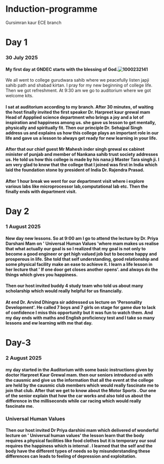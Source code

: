 # Induction-programme
Gursimran kaur ECE branch
# Day 1
### 30 July 2025
#### My first day at GNDEC starts with the blessing of God.![1000232141](https://github.com/user-attachments/assets/95a64c12-e6e0-44ae-8d46-c6ed14d31565)
 We all went to college gurudwara sahib where we peacefully listen japji sahib path and shabad kirtan. I pray for my new beginning of college life. Then we got refreshment. At 9:30 am we go to auditorium where we got welcome kits. 
#### I sat at auditorium according to my branch. After 30 minutes, of waiting the host finally invited the first speaker Dr. Harpreet kaur grewal mam Head of Appplied science department who brings a joy and a lot of inspiration and happiness among us. she gave us lesson to get mentally, physically and spiritually fit. Then our principle Dr. Sehajpal Singh address us and explains us how this college plays an important role in our life and gave us a lesson to always get ready for new learning in your life. 
#### After that our chief guest Mr Mahesh inder singh grewal ex cabinet minister of punjab and member of Nankana sahib trust society addresses us. He told us how this college is made by his nana ji Master Tara singh ji. I am very glad to know that the college that I joined was first in India which laid the foundation stone by president of India Dr. Rajendra Prasad. 
#### After 1 hour break we went for our department visit where i explore various labs like microprocessor lab,computational lab etc. Then the finally ends with department visit. 
# Day 2
### 1 August 2025
#### New day new lessons. So at 9:00 am I go to attend the lecture by Dr. Priya Darshani Mam on ' Universal Human Values 'where mam makes us realise that what actually our goal is so I realized that my goal is not only to become a good engineer or get high valued job but to become happy and prosperous in life. She told that self understanding, good relationship and some physical facility make an ease to achieve it. I learn a life lesson in her lecture that '  If one door get closes another opens'. and always do the things which gives you happiness. 
#### Then our host invited buddy 4 study team who told us about many scholarship which would really helpful for us financially. 
#### At end Dr. Arvind Dhingra sir addressed us lecture on 'Personality Development'. He called 7 boys and 7 girls on stage for game due to lack of confidence I miss this opportunity but it was fun to watch them. And my day ends with maths and English proficiency test and I take so many lessons and ew learning with me that day. 
# Day-3
### 2 August 2025
####  my day started in the Auditorium with some basic instructions given by doctor Harpreet Kaur Grewal mam. then our seniors introduced us with the causmic and give us the information that all the event at the college are held by the causmic club members which would really fascinate me to join that club. After that we get to know about the Motor Sports . Our one of the senior explain that how the car works and also told us about the difference in the milliseconds while car racing which would really fascinate me. 
### Universal Human Values
#### Then our host invited Dr Priya darshini mam which delivered of wonderful lecture on ' Universal human values' the lesson learn that the body requires a physical facilities like food clothes but it is temporary our soul requires the happiness which is internal . I learned that the self and the body have the different types of needs so by misunderstanding these differences can leads to feeling of depression and exploitation. 


